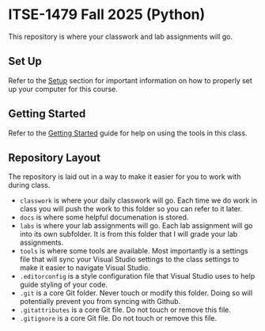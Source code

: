 # ITSE-1479 Fall 2025 (Python)

This repository is where your classwork and lab assignments will go.

## Set Up

Refer to the [Setup](docs/setup) section for important information on how to properly set up your computer for this course.

## Getting Started

Refer to the [Getting Started](docs/gettingstarted) guide for help on using the tools in this class.

## Repository Layout

The repository is laid out in a way to make it easier for you to work with during class.

- `classwork` is where your daily classwork will go. Each time we do work in class you will push the work to this folder so you can refer to it later.
- `docs` is where some helpful documenation is stored.
- `labs` is where your lab assignments will go. Each lab assignment will go into its own subfolder. It is from this folder that I will grade your lab assignments.
- `tools` is where some tools are available. Most importantly is a settings file that will sync your Visual Studio settings to the class settings to make it easier to navigate Visual Studio.
- `.editorconfig` is a style configuration file that Visual Studio uses to help guide styling of your code.
- `.git` is a core Git folder. Never touch or modify this folder. Doing so will potentially prevent you from syncing with Github.
- `.gitattributes` is a core Git file. Do not touch or remove this file.
- `.gitignore` is a core Git file. Do not touch or remove this file.
